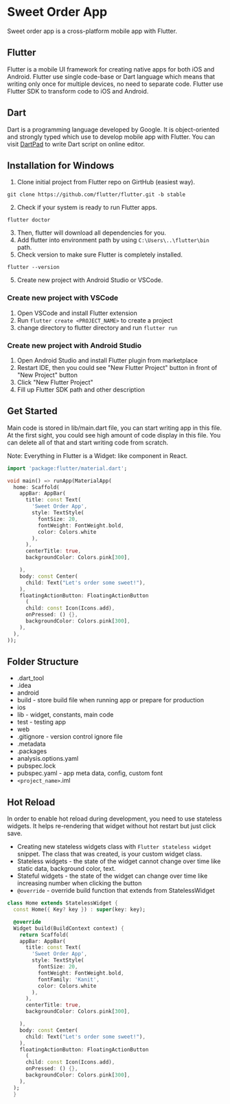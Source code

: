# Sweet Order App

Sweet order app is a cross-platform mobile app with Flutter.

## Flutter

Flutter is a mobile UI framework for creating native apps for both iOS and Android. Flutter use single code-base or Dart language which means that writing only once for multiple devices, no need to separate code. Flutter use Flutter SDK to transform code to iOS and Android.

## Dart

Dart is a programming language developed by Google. It is object-oriented and strongly typed which use to develop mobile app with Flutter. You can visit [DartPad](https://dartpad.dev/?) to write Dart script on online editor.

## Installation for Windows

1. Clone initial project from Flutter repo on GirtHub (easiest way).

```
git clone https://github.com/flutter/flutter.git -b stable

```

2. Check if your system is ready to run Flutter apps.

```
flutter doctor
```

3. Then, flutter will download all dependencies for you.
4. Add flutter into environment path by using `C:\Users\..\flutter\bin` path.
5. Check version to make sure Flutter is completely installed.

```
flutter --version
```

5. Create new project with Android Studio or VSCode.

### Create new project with VSCode

1. Open VSCode and install Flutter extension
2. Run `flutter create <PROJECT_NAME>` to create a project
3. change directory to flutter directory and run `flutter run`

### Create new project with Android Studio

1. Open Android Studio and install Flutter plugin from marketplace
2. Restart IDE, then you could see "New Flutter Project" button in front of "New Project" button
3. Click "New Flutter Project"
4. Fill up Flutter SDK path and other description

## Get Started

Main code is stored in lib/main.dart file, you can start writing app in this file. At the first sight,
you could see high amount of code display in this file. You can delete all of that and start writing code from scratch.

Note: Everything in Flutter is a Widget: like component in React.

```dart
import 'package:flutter/material.dart';

void main() => runApp(MaterialApp(
  home: Scaffold(
    appBar: AppBar(
      title: const Text(
        'Sweet Order App',
        style: TextStyle(
          fontSize: 20,
          fontWeight: FontWeight.bold,
          color: Colors.white
        ),
      ),
      centerTitle: true,
      backgroundColor: Colors.pink[300],

    ),
    body: const Center(
      child: Text("Let's order some sweet!"),
    ),
    floatingActionButton: FloatingActionButton
      (
      child: const Icon(Icons.add),
      onPressed: () {},
      backgroundColor: Colors.pink[300],
    ),
  ),
));

```

## Folder Structure

- .dart_tool
- .idea
- android
- build - store build file when running app or prepare for production
- ios
- lib - widget, constants, main code
- test - testing app
- web
- .gitignore - version control ignore file
- .metadata
- .packages
- analysis.options.yaml
- pubspec.lock
- pubspec.yaml - app meta data, config, custom font
- `<project_name>`.iml

## Hot Reload

In order to enable hot reload during development, you need to use stateless widgets. It helps re-rendering that widget without hot restart but just click save.

- Creating new stateless widgets class with `Flutter stateless widget` snippet. The class that was created, is your custom widget class.
- Stateless widgets - the state of the widget cannot change over time like static data, background color, text.
- Stateful widgets - the state of the widget can change over time like increasing number when clicking the button
- `@override` - override build function that extends from StatelessWidget

```dart
class Home extends StatelessWidget {
  const Home({ Key? key }) : super(key: key);

  @override
  Widget build(BuildContext context) {
    return Scaffold(
    appBar: AppBar(
      title: const Text(
        'Sweet Order App',
        style: TextStyle(
          fontSize: 20,
          fontWeight: FontWeight.bold,
          fontFamily: 'Kanit',
          color: Colors.white
        ),
      ),
      centerTitle: true,
      backgroundColor: Colors.pink[300],

    ),
    body: const Center(
      child: Text("Let's order some sweet!"),
    ),
    floatingActionButton: FloatingActionButton
      (
      child: const Icon(Icons.add),
      onPressed: () {},
      backgroundColor: Colors.pink[300],
    ),
  );
  }
```
